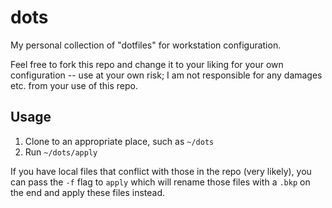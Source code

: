 # dots

My personal collection of "dotfiles" for workstation configuration.

Feel free to fork this repo and change it to your liking for your own configuration -- use at your own risk; I am not responsible for any damages etc. from your use of this repo.

## Usage

1. Clone to an appropriate place, such as `~/dots`
1. Run `~/dots/apply`

If you have local files that conflict with those in the repo (very likely), you can pass the `-f` flag to `apply` which will rename those files with a `.bkp` on the end and apply these files instead.
